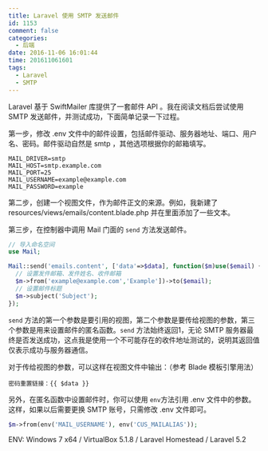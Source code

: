 ```yaml
---
title: Laravel 使用 SMTP 发送邮件
id: 1153
comment: false
categories:
  - 后端
date: 2016-11-06 16:01:44
time: 201611061601
tags:
  - Laravel
  - SMTP
---
```


Laravel 基于 SwiftMailer 库提供了一套邮件 API 。我在阅读文档后尝试使用 SMTP 发送邮件，并测试成功，下面简单记录一下过程。
<!--more-->

第一步，修改 .env 文件中的邮件设置，包括邮件驱动、服务器地址、端口、用户名、密码。邮件驱动自然是 smtp ，其他选项根据你的邮箱填写。

```
MAIL_DRIVER=smtp
MAIL_HOST=smtp.example.com
MAIL_PORT=25
MAIL_USERNAME=example@example.com
MAIL_PASSWORD=example
```

第二步，创建一个视图文件，作为邮件正文的来源。例如，我新建了 resources/views/emails/content.blade.php 并在里面添加了一些文本。

第三步，在控制器中调用 Mail 门面的 `send` 方法发送邮件。

``` php
// 导入命名空间
use Mail;
```

``` php
Mail::send('emails.content', ['data'=>$data], function($m)use($email) {
  // 设置发件邮箱、发件姓名、收件邮箱
  $m->from('example@example.com','Example'])->to($email);
  // 设置邮件标题
  $m->subject('Subject');
});
```

`send` 方法的第一个参数是要引用的视图，第二个参数是要传给视图的参数，第三个参数是用来设置邮件的匿名函数。`send` 方法始终返回1，无论 SMTP 服务器最终是否发送成功，这点我是使用一个不可能存在的收件地址测试的，说明其返回值仅表示成功与服务器通信。

对于传给视图的参数，可以这样在视图文件中输出：（参考 Blade 模板引擎用法）

```
密码重置链接：{{ $data }}
```

另外，在匿名函数中设置邮件时，你可以使用 `env`方法引用 .env 文件中的参数。这样，如果以后需要更换 SMTP 账号，只需修改 .env 文件即可。

``` php
$m->from(env('MAIL_USERNAME'), env('CUS_MAILALIAS'));
```

ENV: Windows 7 x64 / VirtualBox 5.1.8 / Laravel Homestead / Laravel 5.2